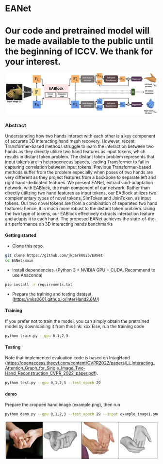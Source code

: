 # EANet

# Our code and pretrained model will be made available to the public until the beginning of ICCV. We thank for your interest.
![alt text](model.png)

### Abstract
Understanding how two hands interact with each other is a key component of accurate 3D interacting hand mesh recovery. However, recent Transformer-based methods struggle to learn the interaction between two hands as they directly utilize two hand features as input tokens, which results in distant token problem. The distant token problem represents that input tokens are in heterogeneous spaces, leading Transformer to fail in capturing correlation between input tokens. Previous Transformer-based methods suffer from the problem especially when poses of two hands are very different as they project features from a backbone to separate left and right hand-dedicated features. We present EANet, extract-and-adaptation network, with EABlock, the main component of our network. Rather than directly utilizing two hand features as input tokens, our EABlock utilizes two complementary types of novel tokens, SimToken and JoinToken, as input tokens. Our two novel tokens are from a combination of separated two hand features; hence, it is much more robust to the distant token problem. Using
the two type of tokens, our EABlock effectively extracts interaction feature and adapts it to each hand. The proposed
EANet achieves the state-of-the-art performance on 3D interacting hands benchmarks

#### Getting started

- Clone this repo.
```bash
git clone https://github.com/jkpark0825/EANet
cd EANet/main
```

- Install dependencies. (Python 3 + NVIDIA GPU + CUDA. Recommend to use Anaconda)
```bash
pip install -r requirements.txt
```

- Prepare the training and testing dataset. (https://mks0601.github.io/InterHand2.6M/)

#### Training
If you prefer not to train the model, you can simply obtain the pretrained model by downloading it from this link: xxx
Else, run the training code
```bash
python train.py --gpu 0,1,2,3
```

#### Testing
Note that implemented evaluation code is based on IntagHand (https://openaccess.thecvf.com/content/CVPR2022/papers/Li_Interacting_Attention_Graph_for_Single_Image_Two-Hand_Reconstruction_CVPR_2022_paper.pdf).
```bash
python test.py --gpu 0,1,2,3 --test_epoch 29
```

#### demo
Prepare the cropped hand image (example.png), then run
```bash
python demo.py --gpu 0,1,2,3 --test_epoch 29 --input example_image1.png
```
![alt text](demo_example.png)
